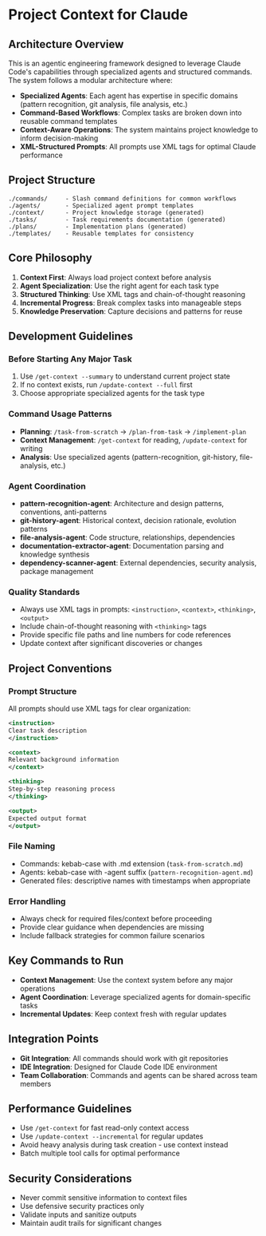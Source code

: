 # Project Context for Claude

## Architecture Overview
This is an agentic engineering framework designed to leverage Claude Code's capabilities through specialized agents and structured commands. The system follows a modular architecture where:

- **Specialized Agents**: Each agent has expertise in specific domains (pattern recognition, git analysis, file analysis, etc.)
- **Command-Based Workflows**: Complex tasks are broken down into reusable command templates
- **Context-Aware Operations**: The system maintains project knowledge to inform decision-making
- **XML-Structured Prompts**: All prompts use XML tags for optimal Claude performance

## Project Structure
```
./commands/     - Slash command definitions for common workflows
./agents/       - Specialized agent prompt templates
./context/      - Project knowledge storage (generated)
./tasks/        - Task requirements documentation (generated)
./plans/        - Implementation plans (generated)
./templates/    - Reusable templates for consistency
```

## Core Philosophy
1. **Context First**: Always load project context before analysis
2. **Agent Specialization**: Use the right agent for each task type
3. **Structured Thinking**: Use XML tags and chain-of-thought reasoning
4. **Incremental Progress**: Break complex tasks into manageable steps
5. **Knowledge Preservation**: Capture decisions and patterns for reuse

## Development Guidelines

### Before Starting Any Major Task
1. Use `/get-context --summary` to understand current project state
2. If no context exists, run `/update-context --full` first
3. Choose appropriate specialized agents for the task type

### Command Usage Patterns
- **Planning**: `/task-from-scratch` → `/plan-from-task` → `/implement-plan`
- **Context Management**: `/get-context` for reading, `/update-context` for writing
- **Analysis**: Use specialized agents (pattern-recognition, git-history, file-analysis, etc.)

### Agent Coordination
- **pattern-recognition-agent**: Architecture and design patterns, conventions, anti-patterns
- **git-history-agent**: Historical context, decision rationale, evolution patterns
- **file-analysis-agent**: Code structure, relationships, dependencies
- **documentation-extractor-agent**: Documentation parsing and knowledge synthesis
- **dependency-scanner-agent**: External dependencies, security analysis, package management

### Quality Standards
- Always use XML tags in prompts: `<instruction>`, `<context>`, `<thinking>`, `<output>`
- Include chain-of-thought reasoning with `<thinking>` tags
- Provide specific file paths and line numbers for code references
- Update context after significant discoveries or changes

## Project Conventions

### Prompt Structure
All prompts should use XML tags for clear organization:
```xml
<instruction>
Clear task description
</instruction>

<context>
Relevant background information
</context>

<thinking>
Step-by-step reasoning process
</thinking>

<output>
Expected output format
</output>
```

### File Naming
- Commands: kebab-case with .md extension (`task-from-scratch.md`)
- Agents: kebab-case with -agent suffix (`pattern-recognition-agent.md`)
- Generated files: descriptive names with timestamps when appropriate

### Error Handling
- Always check for required files/context before proceeding
- Provide clear guidance when dependencies are missing
- Include fallback strategies for common failure scenarios

## Key Commands to Run
- **Context Management**: Use the context system before any major operations
- **Agent Coordination**: Leverage specialized agents for domain-specific tasks
- **Incremental Updates**: Keep context fresh with regular updates

## Integration Points
- **Git Integration**: All commands should work with git repositories
- **IDE Integration**: Designed for Claude Code IDE environment
- **Team Collaboration**: Commands and agents can be shared across team members

## Performance Guidelines
- Use `/get-context` for fast read-only context access
- Use `/update-context --incremental` for regular updates
- Avoid heavy analysis during task creation - use context instead
- Batch multiple tool calls for optimal performance

## Security Considerations
- Never commit sensitive information to context files
- Use defensive security practices only
- Validate inputs and sanitize outputs
- Maintain audit trails for significant changes
